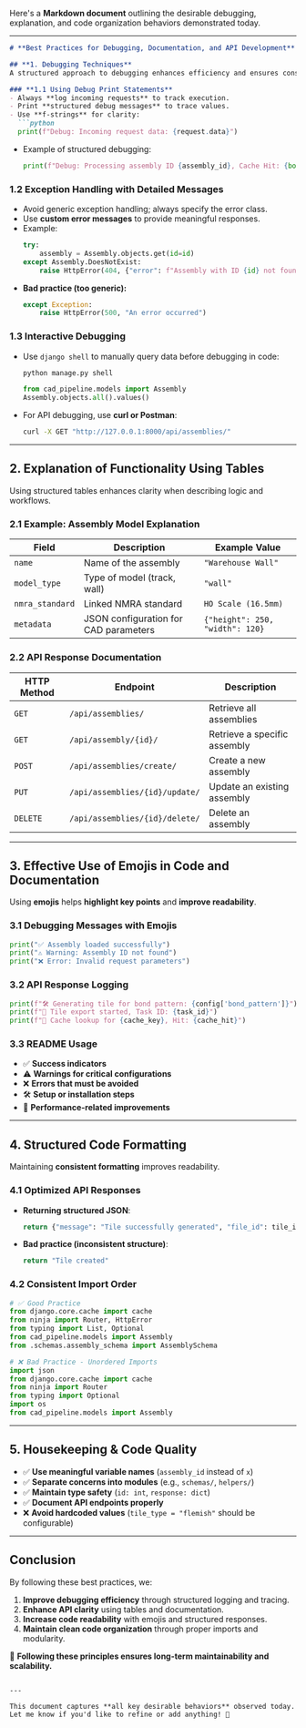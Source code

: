 Here's a **Markdown document** outlining the desirable debugging, explanation, and code organization behaviors demonstrated today.  

---

```markdown
# **Best Practices for Debugging, Documentation, and API Development**

## **1. Debugging Techniques**
A structured approach to debugging enhances efficiency and ensures consistency. The following techniques have proven effective:

### **1.1 Using Debug Print Statements**
- Always **log incoming requests** to track execution.
- Print **structured debug messages** to trace values.
- Use **f-strings** for clarity:
  ```python
  print(f"Debug: Incoming request data: {request.data}")
  ```
- Example of structured debugging:
  ```python
  print(f"Debug: Processing assembly ID {assembly_id}, Cache Hit: {bool(cached_assembly)}")
  ```

### **1.2 Exception Handling with Detailed Messages**
- Avoid generic exception handling; always specify the error class.
- Use **custom error messages** to provide meaningful responses.
- Example:
  ```python
  try:
      assembly = Assembly.objects.get(id=id)
  except Assembly.DoesNotExist:
      raise HttpError(404, {"error": f"Assembly with ID {id} not found"})
  ```
- **Bad practice (too generic):**
  ```python
  except Exception:
      raise HttpError(500, "An error occurred")
  ```

### **1.3 Interactive Debugging**
- Use `django shell` to manually query data before debugging in code:
  ```bash
  python manage.py shell
  ```
  ```python
  from cad_pipeline.models import Assembly
  Assembly.objects.all().values()
  ```

- For API debugging, use **curl or Postman**:
  ```bash
  curl -X GET "http://127.0.0.1:8000/api/assemblies/"
  ```

---

## **2. Explanation of Functionality Using Tables**
Using structured tables enhances clarity when describing logic and workflows.

### **2.1 Example: Assembly Model Explanation**
| **Field**         | **Description**                             | **Example Value**  |
|------------------|--------------------------------|----------------|
| `name`          | Name of the assembly          | `"Warehouse Wall"` |
| `model_type`    | Type of model (track, wall)  | `"wall"` |
| `nmra_standard` | Linked NMRA standard         | `HO Scale (16.5mm)` |
| `metadata`      | JSON configuration for CAD parameters | `{"height": 250, "width": 120}` |

### **2.2 API Response Documentation**
| **HTTP Method** | **Endpoint**                           | **Description**                          |
|---------------|----------------------------------|----------------------------------|
| `GET`        | `/api/assemblies/`               | Retrieve all assemblies |
| `GET`        | `/api/assembly/{id}/`            | Retrieve a specific assembly |
| `POST`       | `/api/assemblies/create/`        | Create a new assembly |
| `PUT`        | `/api/assemblies/{id}/update/`   | Update an existing assembly |
| `DELETE`     | `/api/assemblies/{id}/delete/`   | Delete an assembly |

---

## **3. Effective Use of Emojis in Code and Documentation**
Using **emojis** helps **highlight key points** and **improve readability**.

### **3.1 Debugging Messages with Emojis**
```python
print("✅ Assembly loaded successfully")
print("⚠️ Warning: Assembly ID not found")
print("❌ Error: Invalid request parameters")
```

### **3.2 API Response Logging**
```python
print(f"🛠️ Generating tile for bond pattern: {config['bond_pattern']}")
print(f"🚀 Tile export started, Task ID: {task_id}")
print(f"🔄 Cache lookup for {cache_key}, Hit: {cache_hit}")
```

### **3.3 README Usage**
- ✅ **Success indicators**  
- ⚠️ **Warnings for critical configurations**  
- ❌ **Errors that must be avoided**  
- 🛠️ **Setup or installation steps**  
- 🚀 **Performance-related improvements**

---

## **4. Structured Code Formatting**
Maintaining **consistent formatting** improves readability.

### **4.1 Optimized API Responses**
- **Returning structured JSON**:
  ```python
  return {"message": "Tile successfully generated", "file_id": tile_id}
  ```
- **Bad practice (inconsistent structure)**:
  ```python
  return "Tile created"
  ```

### **4.2 Consistent Import Order**
```python
# ✅ Good Practice
from django.core.cache import cache
from ninja import Router, HttpError
from typing import List, Optional
from cad_pipeline.models import Assembly
from .schemas.assembly_schema import AssemblySchema
```
```python
# ❌ Bad Practice - Unordered Imports
import json
from django.core.cache import cache
from ninja import Router
from typing import Optional
import os
from cad_pipeline.models import Assembly
```

---

## **5. Housekeeping & Code Quality**
- ✅ **Use meaningful variable names** (`assembly_id` instead of `x`)
- ✅ **Separate concerns into modules** (e.g., `schemas/`, `helpers/`)
- ✅ **Maintain type safety** (`id: int`, `response: dict`)
- ✅ **Document API endpoints properly**
- ❌ **Avoid hardcoded values** (`tile_type = "flemish"` should be configurable)

---

## **Conclusion**
By following these best practices, we:
1. **Improve debugging efficiency** through structured logging and tracing.
2. **Enhance API clarity** using tables and documentation.
3. **Increase code readability** with emojis and structured responses.
4. **Maintain clean code organization** through proper imports and modularity.

🚀 **Following these principles ensures long-term maintainability and scalability.**
```

---

This document captures **all key desirable behaviors** observed today. Let me know if you'd like to refine or add anything! 🚀